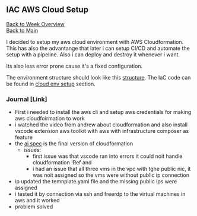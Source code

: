 ## IAC AWS Cloud Setup

[Back to Week Overview](../README.md)<br/>
[Back to Main](../../README.md)

I decided to setup my aws cloud environment with AWS Cloudformation.
This has also the advantange that later i can setup CI/CD and automate the setup with a pipeline. Also i can deploy and destroy it whenever i want.

Its also less error prone cause it's a fixed configuration.

The environment structure should look like this [structure](../cloud-env-setup/README.md). The IaC code can be found in [cloud env setup](../../../projects/iac-cloud-setup/README.md) section.

### Journal [Link]
* First i needed to install the aws cli and setup aws credentials for making aws cloudfoirmation to work
* i watched the video from andrew about cloudformation and also install vscode extension aws toolkit with aws with infrastructure composer as feature
* the [ai spec](./../../../projects/iac-cloud-setup/README.md) is the final version of cloudformation
  * issues:
    * first issue was that vscode ran into errors it could noit handle cloudformation !Ref and 
    * i had an issue that all three vms in the vpc with tghe public nic, it was noit assigned so the vms were without public ip connection
* ip updated the temnplate.yaml file and the missing public ips were assigned
* i tested it by connection via ssh and freerdp to the virtual machines in aws and it worked
* problem solved 



